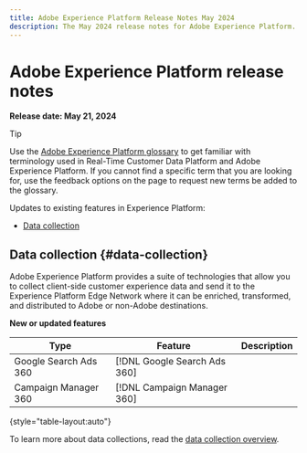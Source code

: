 ```yaml
---
title: Adobe Experience Platform Release Notes May 2024
description: The May 2024 release notes for Adobe Experience Platform.
---
```

# Adobe Experience Platform release notes 

**Release date: May 21, 2024**

>[!TIP]
>
>Use the [Adobe Experience Platform glossary](/help/landing/glossary.md) to get familiar with terminology used in Real-Time Customer Data Platform and Adobe Experience Platform. If you cannot find a specific term that you are looking for, use the feedback options on the page to request new terms be added to the glossary.

Updates to existing features in Experience Platform:

- [Data collection](#data-collection)

## Data collection {#data-collection}

Adobe Experience Platform provides a suite of technologies that allow you to collect client-side customer experience data and send it to the Experience Platform Edge Network where it can be enriched, transformed, and distributed to Adobe or non-Adobe destinations.

**New or updated features**

| Type | Feature | Description |
| --- | --- | --- |
| Google Search Ads 360 | [!DNL Google Search Ads 360] |  |
| Campaign Manager 360 | [!DNL Campaign Manager 360] |  |

{style="table-layout:auto"}

To learn more about data collections, read the [data collection overview](../../collection/home.md).
